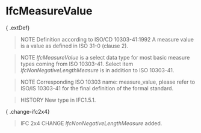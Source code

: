 # IfcMeasureValue

{ .extDef}<!-- end of definition -->
> NOTE  Definition according to ISO/CD 10303-41:1992
> A measure value is a value as defined in ISO 31-0 (clause 2).

> NOTE  _IfcMeasureValue_ is a select data type for most basic measure types coming from ISO 10303-41. Select item _IfcNonNegativeLengthMeasure_ is in addition to ISO 10303-41.

> NOTE  Corresponding ISO 10303 name: measure_value, please refer to ISO/IS 10303-41 for the final definition of the formal standard.

> HISTORY  New type in IFC1.5.1.

{ .change-ifc2x4}
> IFC 2x4 CHANGE  _IfcNonNegativeLengthMeasure_ added.
